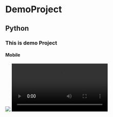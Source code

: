 <h1>DemoProject</h1>
<h2>Python</h2>
<h3>This is demo Project</h3>
<h4>Mobile</h4>

<img src="https://drive.google.com/thumbnail?id=1TYpvy3uDBxFQT7_KUvfThyM7nqYsWp2z" />

<video controls>
<source src="https://drive.google.com/uc?export=preview&id=1hRk5vBYz6GuFADb2ALMDl7sLDVBsv7OM" type="video/mp4">
Your browser does not support the video tag.
</video>
